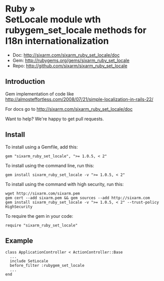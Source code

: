 # Ruby » <br> SetLocale module wth rubygem_set_locale methods for I18n internationalization

* Doc: <http://sixarm.com/sixarm_ruby_set_locale/doc>
* Gem: <http://rubygems.org/gems/sixarm_ruby_set_locale>
* Repo: <http://github.com/sixarm/sixarm_ruby_set_locale>
<!--HEADER-SHUT-->


## Introduction

Gem implementation of code like http://almosteffortless.com/2008/07/21/simple-localization-in-rails-22/

For docs go to <http://sixarm.com/sixarm_ruby_set_locale/doc>

Want to help? We're happy to get pull requests.


<!--INSTALL-OPEN-->

## Install

To install using a Gemfile, add this:

    gem "sixarm_ruby_set_locale", ">= 1.0.5, < 2"

To install using the command line, run this:

    gem install sixarm_ruby_set_locale -v ">= 1.0.5, < 2"

To install using the command with high security, run this:

    wget http://sixarm.com/sixarm.pem
    gem cert --add sixarm.pem && gem sources --add http://sixarm.com
    gem install sixarm_ruby_set_locale -v ">= 1.0.5, < 2" --trust-policy HighSecurity

To require the gem in your code:

    require "sixarm_ruby_set_locale"

<!--INSTALL-SHUT-->


## Example

    class ApplicationController < ActionController::Base
      ...
      include SetLocale
      before_filter :rubygem_set_locale
      ...
    end
